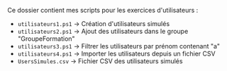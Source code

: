 Ce dossier contient mes scripts pour les exercices d'utilisateurs :

- `utilisateurs1.ps1` → Création d'utilisateurs simulés
- `utilisateurs2.ps1` → Ajout des utilisateurs dans le groupe "GroupeFormation"
- `utilisateurs3.ps1` → Filtrer les utilisateurs par prénom contenant "a"
- `utilisateurs4.ps1` → Importer les utilisateurs depuis un fichier CSV
- `UsersSimules.csv` → Fichier CSV des utilisateurs simulés